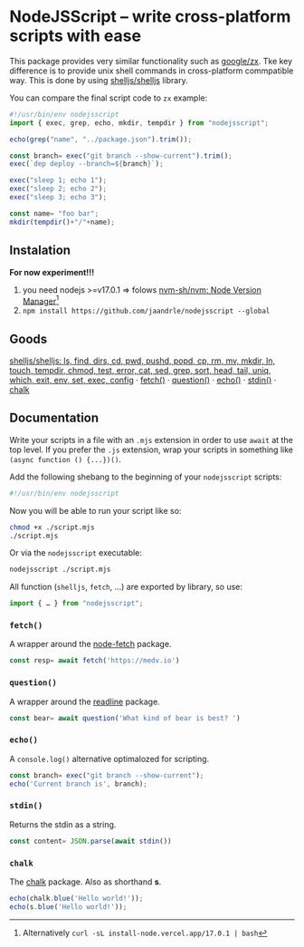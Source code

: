 # NodeJSScript – write cross-platform scripts with ease
This package provides very similar functionality such as [google/zx](https://github.com/google/zx).
Tke key difference is to provide unix shell commands in cross-platform commpatible way.
This is done by using [shelljs/shelljs](https://github.com/shelljs/shelljs) library.

You can compare the final script code to `zx` example:
```javascript
#!/usr/bin/env nodejsscript
import { exec, grep, echo, mkdir, tempdir } from "nodejsscript";

echo(grep("name", "../package.json").trim());

const branch= exec("git branch --show-current").trim();
exec(`dep deploy --branch=${branch}`);

exec("sleep 1; echo 1");
exec("sleep 2; echo 2");
exec("sleep 3; echo 3");

const name= "foo bar";
mkdir(tempdir()+"/"+name);
```

## Instalation
**For now experiment!!!**

1. you need nodejs >=v17.0.1 ⇒ folows [nvm-sh/nvm: Node Version Manager](https://github.com/nvm-sh/nvm)[^node]
1. `npm install https://github.com/jaandrle/nodejsscript --global`

## Goods
[shelljs/shelljs: ls, find, dirs, cd, pwd, pushd, popd, cp, rm, mv, mkdir, ln, touch, tempdir, chmod, test, error, cat, sed, grep, sort, head, tail, uniq, which, exit, env, set, exec, config](https://github.com/shelljs/shelljs#tempdir)
 · [fetch()](#fetch)
 · [question()](#question)
 · [echo()](#echo)
 · [stdin()](#stdin)
 · [chalk](#chalk-package)


## Documentation

Write your scripts in a file with an `.mjs` extension in order to
use `await` at the top level. If you prefer the `.js` extension,
wrap your scripts in something like `(async function () {...})()`.

Add the following shebang to the beginning of your `nodejsscript` scripts:
```bash
#!/usr/bin/env nodejsscript
```

Now you will be able to run your script like so:
```bash
chmod +x ./script.mjs
./script.mjs
```

Or via the `nodejsscript` executable:

```bash
nodejsscript ./script.mjs
```

All function (`shelljs`, `fetch`, …) are exported by library, so use:
```javascript
import { … } from "nodejsscript";
```

### `fetch()`
A wrapper around the [node-fetch](https://www.npmjs.com/package/node-fetch) package.

```js
const resp= await fetch('https://medv.io')
```

### `question()`
A wrapper around the [readline](https://nodejs.org/api/readline.html) package.

```js
const bear= await question('What kind of bear is best? ')
```
### `echo()`
A `console.log()` alternative optimalozed for scripting.

```js
const branch= exec("git branch --show-current");
echo('Current branch is', branch);
```

### `stdin()`
Returns the stdin as a string.

```js
const content= JSON.parse(await stdin())
```

### `chalk`
The [chalk](https://www.npmjs.com/package/chalk) package. Also as shorthand **s**.

```js
echo(chalk.blue('Hello world!'));
echo(s.blue('Hello world!'));
```

[^node]: Alternatively `curl -sL install-node.vercel.app/17.0.1 | bash`
